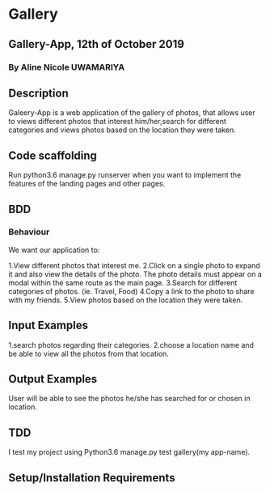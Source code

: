 # Gallery
## Gallery-App, 12th of October 2019
### By Aline Nicole UWAMARIYA
## Description
Galeery-App is a web application of the gallery of photos, that allows user to views different photos that interest him/her,search for different categories and views photos based on the location they were taken. 

## Code scaffolding
Run python3.6 manage.py runserver when you want to implement the features of the landing pages and other pages.

## BDD
### Behaviour
We want our application to:

1.View different photos that interest me.
2.Click on a single photo to expand it and also view the details of the photo. The photo details must appear on a modal within the same route as the main page.
3.Search for different categories of photos. (ie. Travel, Food)
4.Copy a link to the photo to share with my friends.
5.View photos based on the location they were taken.

## Input Examples
1.search photos regarding their categories.
2.choose a location name and be able to view all the photos from that location.

## Output Examples
User will be able to see the photos he/she has searched for or chosen in location.

## TDD
I test my project using Python3.6 manage.py test gallery(my app-name).

## Setup/Installation Requirements
